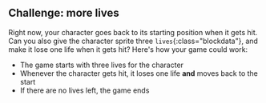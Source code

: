 ## Challenge: more lives

Right now, your character goes back to its starting position when it gets hit. Can you also give the character sprite three `lives`{:class="blockdata"}, and make it lose one life when it gets hit? Here's how your game could work:

+ The game starts with three lives for the character
+ Whenever the character gets hit, it loses one life **and** moves back to the start
+ If there are no lives left, the game ends
